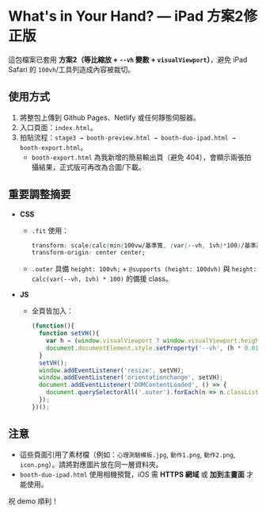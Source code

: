 
# What's in Your Hand? — iPad 方案2修正版

這包檔案已套用 **方案2（等比縮放 + `--vh` 變數 + `visualViewport`）**，避免 iPad Safari 的 `100vh`/工具列造成內容被裁切。

## 使用方式
1. 將整包上傳到 Github Pages、Netlify 或任何靜態伺服器。
2. 入口頁面：`index.html`。
3. 拍貼流程：`stage3 → booth-preview.html → booth-duo-ipad.html → booth-export.html`。  
   - `booth-export.html` 為我新增的簡易輸出頁（避免 404），會顯示兩張拍攝結果，正式版可再改為合圖/下載。

## 重要調整摘要
- **CSS**
  - `.fit` 使用：
    ```css
    transform: scale(calc(min(100vw/基準寬, (var(--vh, 1vh)*100)/基準高)));
    transform-origin: center center;
    ```
  - `.outer` 具備 `height: 100vh;` + `@supports (height: 100dvh)` 與 `height: calc(var(--vh, 1vh) * 100)` 的備援 class。

- **JS**
  - 全頁皆加入：
    ```js
    (function(){
      function setVH(){
        var h = (window.visualViewport ? window.visualViewport.height : window.innerHeight);
        document.documentElement.style.setProperty('--vh', (h * 0.01) + 'px');
      }
      setVH();
      window.addEventListener('resize', setVH);
      window.addEventListener('orientationchange', setVH);
      document.addEventListener('DOMContentLoaded', () => {
        document.querySelectorAll('.outer').forEach(n => n.classList.add('use-vh-var'));
      });
    })();
    ```

## 注意
- 這些頁面引用了素材檔（例如：`心理測驗模板.jpg`, `動作1.png`, `動作2.png`, `icon.png`）。請將對應圖片放在同一層資料夾。 
- `booth-duo-ipad.html` 使用相機預覽，iOS 需 **HTTPS 網域** 或 **加到主畫面** 才能使用。

祝 demo 順利！
